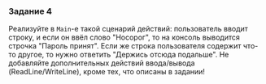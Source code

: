 ### Задание 4

Реализуйте в `Main`-е такой сценарий действий: пользователь вводит строку, и если он ввёл слово
"Носорог", то на консоль выводится строчка "Пароль принят". Если же строка пользователя содержит
что-то другое, то нужно ответить "Держись отсюда подальше".
Не добавляйте дополнительных действий ввода/вывода (ReadLine/WriteLine), кроме тех, что описаны в задании!